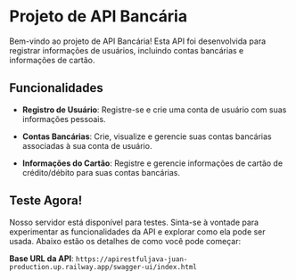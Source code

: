 # Projeto de API Bancária

Bem-vindo ao projeto de API Bancária! Esta API foi desenvolvida para registrar informações de usuários, incluindo contas bancárias e informações de cartão.

## Funcionalidades

- **Registro de Usuário**: Registre-se e crie uma conta de usuário com suas informações pessoais.

- **Contas Bancárias**: Crie, visualize e gerencie suas contas bancárias associadas à sua conta de usuário.

- **Informações do Cartão**: Registre e gerencie informações de cartão de crédito/débito para suas contas bancárias.


## Teste Agora!

Nosso servidor está disponível para testes. Sinta-se à vontade para experimentar as funcionalidades da API e explorar como ela pode ser usada. Abaixo estão os detalhes de como você pode começar:

**Base URL da API**: `https://apirestfuljava-juan-production.up.railway.app/swagger-ui/index.html`

